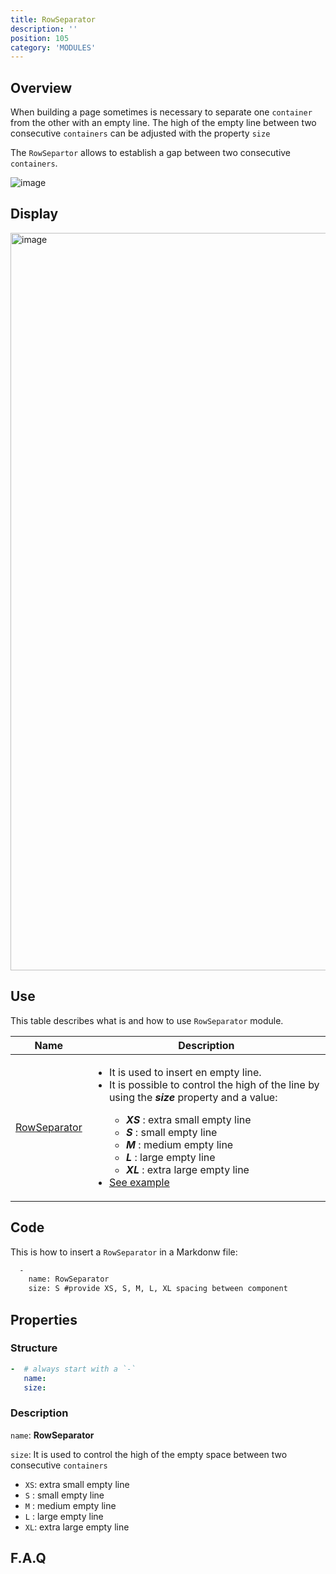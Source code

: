 ```yaml
---
title: RowSeparator
description: ''
position: 105
category: 'MODULES'
---
```

## Overview
When building a page sometimes is necessary to separate one `container` from the other with an empty line. The high of the empty line between two consecutive `containers` can be adjusted with the property `size`

The `RowSepartor` allows to establish a gap between two consecutive `containers`.

![image](https://user-images.githubusercontent.com/3258579/147421681-8183eed8-d5b6-4c3d-ba24-d96612f81864.png)

## Display

<img width="1180" alt="image" src="https://user-images.githubusercontent.com/3258579/146674402-d8cb7185-e767-4dfb-9a66-79ead6430c44.png">

## Use
This table describes what is and how to use `RowSeparator` module.

<table>
<thead>
      <tr>
            <th>Name</th>
            <th>Description</th>
      </tr>
</thead>
<tbody>
      <tr>
            <td><a href="./#rowseparator" target="_blank">RowSeparator</a></td>
            <td>
               <ul>
                  <li>It is used to insert en empty line. </li>
                  <li>It is possible to control the high of the line by using the <b><i>size</i></b> property and a value: </li>
                        <ul>
                              <li><b><i>XS</i></b> : extra small empty line</li>
                              <li><b><i>S</i></b> : small empty line</li>
                              <li><b><i>M</i></b> : medium empty line</li>
                              <li><b><i>L</i></b> : large empty line</li>
                              <li><b><i>XL</i></b> : extra large empty line</li>
                        </ul>
                  <li><a href="#rowseparator" >See example</a></li>
                </ul>
            </td>
      </tr>
</tbody>
</table>

## Code
This is how to insert a `RowSeparator` in a Markdonw file:

```md [oma_github_pages/content/index.md]
  -
    name: RowSeparator
    size: S #provide XS, S, M, L, XL spacing between component
```
## Properties
### Structure

```yml
-  # always start with a `-`
   name:
   size:
```

### Description

`name`: **RowSeparator**

`size`: It is used to control the high of the empty space between two consecutive `containers`
* `XS`: extra small empty line
* `S` : small empty line
* `M` : medium empty line
* `L` : large empty line
* `XL`: extra large empty line

## F.A.Q
